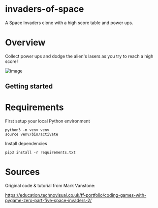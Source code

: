 # invaders-of-space
A Space Invaders clone with a high score table and power ups.

# Overview
Collect power ups and dodge the alien's lasers as you try to reach a high score!

![image](https://github.com/Izekeal/invaders-of-space/assets/73136035/1c95149a-fd4b-4504-942d-467a3949296e)

## Getting started 

# Requirements

First setup your local Python environment
```
python3 -m venv venv
source venv/bin/activate
```

Install dependencies
```
pip3 install -r requirements.txt
```

# Sources
Original code & tutorial from Mark Vanstone:

https://education.technovisual.co.uk/ff-portfolio/coding-games-with-pygame-zero-part-five-space-invaders-2/

